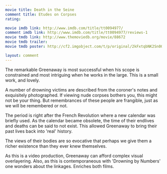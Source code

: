 ```yaml
---
movie title: Death in the Seine
comment title: Etudes on Corpses
rating: 

movie imdb link: http://www.imdb.com/title/tt0094977/
comment imdb link: http://www.imdb.com/title/tt0094977/reviews-1
movie tmdb link: http://www.themoviedb.org/movie/88672
movie tmdb trailer: 
movie tmdb poster: http://cf2.imgobject.com/t/p/original/2kFxtqbNK2Sn0OJ2pfXUMpluUvT.jpg

layout: comment
---
```


The remarkable Greenaway is most successful when his scope is constrained and most intriguing when he works in the large. This is a small work, and lovely.

A number of drowning victims are described from the coroner's notes and exquisitely photographed. If viewing nude corpses bothers you, this might not be your thing. But remembrances of these people are frangible, just as we will be remembered or not.

The period is right after the French Revolution where a new calendar was briefly used. As the calendar became obsolete, the time of their endlives and deaths can be said to not exist. This allowed Greenaway to bring their past lives back into 'real' history.

The views of their bodies are so evocative that perhaps we give them a richer existence than they ever knew themselves.

As this is a video production, Greenaway can afford complex visual overlayering. Also, as this is contemporaneous with 'Drowning by Numbers' one wonders about the linkages. Enriches both films.